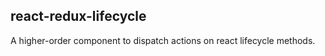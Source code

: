 react-redux-lifecycle
-----------------------

A higher-order component to dispatch actions on react lifecycle methods.